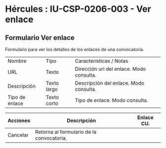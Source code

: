 # Hércules : IU\-CSP\-0206\-003 \- Ver enlace



## Formulario Ver enlace

Formulario para ver los detalles de los enlaces de una convocatoria.



|  | | |
| --- | --- | --- |
| Nombre | Tipo | Características / Notas |
| URL | Texto | Dirección url del enlace. Modo consulta. |
| Descripción | Texto largo | Descripción del enlace. Modo consulta. |
| Tipo de enlace | Texto corto | Tipo de enlace. Modo consulta. |



| Acciones | Descripción | Enlace CU. |
| --- | --- | --- |
| Cancelar | Retorna al formulario de la convocatoria. |  |

  
  
  
  
  
  





